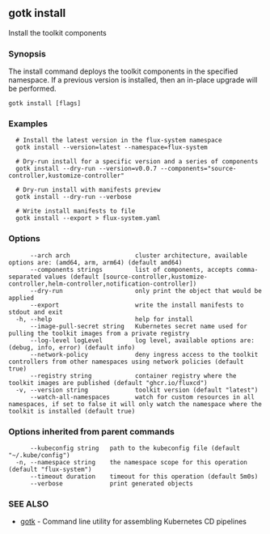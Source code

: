## gotk install

Install the toolkit components

### Synopsis

The install command deploys the toolkit components in the specified namespace.
If a previous version is installed, then an in-place upgrade will be performed.

```
gotk install [flags]
```

### Examples

```
  # Install the latest version in the flux-system namespace
  gotk install --version=latest --namespace=flux-system

  # Dry-run install for a specific version and a series of components
  gotk install --dry-run --version=v0.0.7 --components="source-controller,kustomize-controller"

  # Dry-run install with manifests preview
  gotk install --dry-run --verbose

  # Write install manifests to file
  gotk install --export > flux-system.yaml

```

### Options

```
      --arch arch                  cluster architecture, available options are: (amd64, arm, arm64) (default amd64)
      --components strings         list of components, accepts comma-separated values (default [source-controller,kustomize-controller,helm-controller,notification-controller])
      --dry-run                    only print the object that would be applied
      --export                     write the install manifests to stdout and exit
  -h, --help                       help for install
      --image-pull-secret string   Kubernetes secret name used for pulling the toolkit images from a private registry
      --log-level logLevel         log level, available options are: (debug, info, error) (default info)
      --network-policy             deny ingress access to the toolkit controllers from other namespaces using network policies (default true)
      --registry string            container registry where the toolkit images are published (default "ghcr.io/fluxcd")
  -v, --version string             toolkit version (default "latest")
      --watch-all-namespaces       watch for custom resources in all namespaces, if set to false it will only watch the namespace where the toolkit is installed (default true)
```

### Options inherited from parent commands

```
      --kubeconfig string   path to the kubeconfig file (default "~/.kube/config")
  -n, --namespace string    the namespace scope for this operation (default "flux-system")
      --timeout duration    timeout for this operation (default 5m0s)
      --verbose             print generated objects
```

### SEE ALSO

* [gotk](gotk.md)	 - Command line utility for assembling Kubernetes CD pipelines

